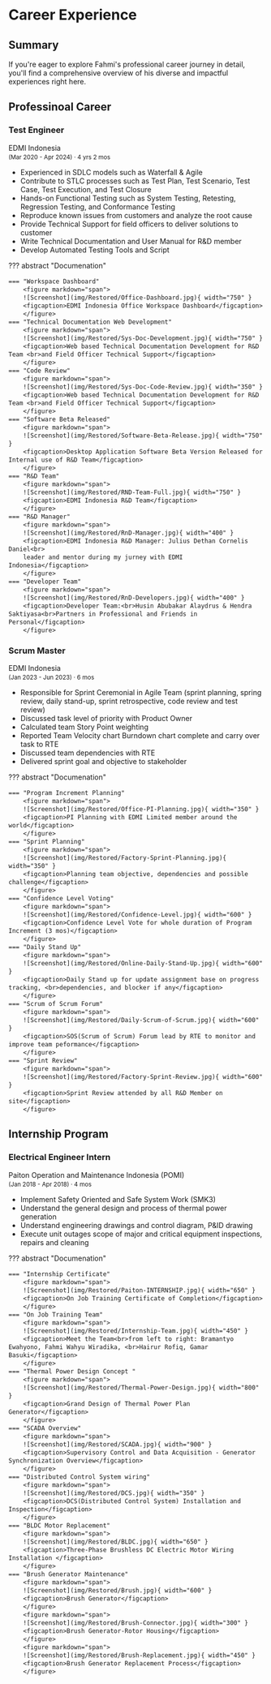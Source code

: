 # Career Experience

## Summary 
If you're eager to explore Fahmi's professional career journey in detail, you'll find a comprehensive overview of his diverse and impactful experiences right here.

## Professinoal Career

### Test Engineer  
EDMI Indonesia <br><small>(Mar 2020 - Apr 2024) · 4 yrs 2 mos</small>

- Experienced in SDLC models such as Waterfall & Agile
- Contribute to STLC processes such as Test Plan, Test Scenario, Test Case, Test Execution, and Test Closure 
- Hands-on Functional Testing such as System Testing, Retesting, Regression Testing, and Conformance Testing 
- Reproduce known issues from customers and analyze the root cause
- Provide Technical Support for field officers to deliver solutions to customer 
- Write Technical Documentation and User Manual for R&D member
- Develop Automated Testing Tools and Script

??? abstract "Documenation"

    === "Workspace Dashboard"
        <figure markdown="span">
        ![Screenshot](img/Restored/Office-Dashboard.jpg){ width="750" }
        <figcaption>EDMI Indonesia Office Workspace Dashboard</figcaption>
        </figure>
    === "Technical Documentation Web Development"
        <figure markdown="span">
        ![Screenshot](img/Restored/Sys-Doc-Development.jpg){ width="750" }
        <figcaption>Web based Technical Documentation Development for R&D Team <br>and Field Officer Technical Support</figcaption>
        </figure>
    === "Code Review"
        <figure markdown="span">
        ![Screenshot](img/Restored/Sys-Doc-Code-Review.jpg){ width="350" }
        <figcaption>Web based Technical Documentation Development for R&D Team <br>and Field Officer Technical Support</figcaption>
        </figure>
    === "Software Beta Released"
        <figure markdown="span">
        ![Screenshot](img/Restored/Software-Beta-Release.jpg){ width="750" }
        <figcaption>Desktop Application Software Beta Version Released for Internal use of R&D Team</figcaption>
        </figure>
    === "R&D Team"
        <figure markdown="span">
        ![Screenshot](img/Restored/RND-Team-Full.jpg){ width="750" }
        <figcaption>EDMI Indonesia R&D Team</figcaption>
        </figure>
    === "R&D Manager"
        <figure markdown="span">
        ![Screenshot](img/Restored/RnD-Manager.jpg){ width="400" }
        <figcaption>EDMI Indonesia R&D Manager: Julius Dethan Cornelis Daniel<br>
        leader and mentor during my jurney with EDMI Indonesia</figcaption>
        </figure>   
    === "Developer Team"
        <figure markdown="span">
        ![Screenshot](img/Restored/RnD-Developers.jpg){ width="400" }
        <figcaption>Developer Team:<br>Husin Abubakar Alaydrus & Hendra Saktiyasa<br>Partners in Professional and Friends in Personal</figcaption>
        </figure> 

### Scrum Master 
EDMI Indonesia <br><small>(Jan 2023 - Jun 2023) · 6 mos</small>

- Responsible for Sprint Ceremonial in Agile Team (sprint planning, spring review, daily stand-up, sprint retrospective, code review and test review)
- Discussed task level of priority with Product Owner 
- Calculated team Story Point weighting
- Reported Team Velocity chart Burndown chart complete and carry over task to RTE
- Discussed team dependencies with RTE
- Delivered sprint goal and objective to stakeholder

??? abstract "Documenation"

    === "Program Increment Planning"
        <figure markdown="span">
        ![Screenshot](img/Restored/Office-PI-Planning.jpg){ width="350" }
        <figcaption>PI Planning with EDMI Limited member around the world</figcaption>
        </figure>
    === "Sprint Planning"
        <figure markdown="span">
        ![Screenshot](img/Restored/Factory-Sprint-Planning.jpg){ width="350" }
        <figcaption>Planning team objective, dependencies and possible challenge</figcaption>
        </figure>
    === "Confidence Level Voting"
        <figure markdown="span">
        ![Screenshot](img/Restored/Confidence-Level.jpg){ width="600" }
        <figcaption>Confidence Level Vote for whole duration of Program Increment (3 mos)</figcaption>
        </figure>   
    === "Daily Stand Up"
        <figure markdown="span">
        ![Screenshot](img/Restored/Online-Daily-Stand-Up.jpg){ width="600" }
        <figcaption>Daily Stand up for update assignment base on progress tracking, <br>dependencies, and blocker if any</figcaption>
        </figure>
    === "Scrum of Scrum Forum"
        <figure markdown="span">
        ![Screenshot](img/Restored/Daily-Scrum-of-Scrum.jpg){ width="600" }
        <figcaption>SOS(Scrum of Scrum) Forum lead by RTE to monitor and improve team peformance</figcaption>
        </figure>
    === "Sprint Review"
        <figure markdown="span">
        ![Screenshot](img/Restored/Factory-Sprint-Review.jpg){ width="600" }
        <figcaption>Sprint Review attended by all R&D Member on site</figcaption>
        </figure>
    
## Internship Program

### Electrical Engineer Intern 
Paiton Operation and Maintenance Indonesia (POMI)<br><small>(Jan 2018 - Apr 2018) · 4 mos</small>

- Implement Safety Oriented and Safe System Work (SMK3)
- Understand the general design and process of thermal power generation
- Understand engineering drawings and control diagram, P&ID drawing
- Execute unit outages scope of major and critical equipment inspections, repairs and cleaning

??? abstract "Documenation"

    === "Internship Certificate"
        <figure markdown="span">
        ![Screenshot](img/Restored/Paiton-INTERNSHIP.jpg){ width="650" }
        <figcaption>On Job Training Certificate of Completion</figcaption>
        </figure>
    === "On Job Training Team"
        <figure markdown="span">
        ![Screenshot](img/Restored/Internship-Team.jpg){ width="450" }
        <figcaption>Meet the Team<br>from left to right: Bramantyo Ewahyono, Fahmi Wahyu Wiradika, <br>Hairur Rofiq, Gamar Basuki</figcaption>
        </figure>
    === "Thermal Power Design Concept "
        <figure markdown="span">
        ![Screenshot](img/Restored/Thermal-Power-Design.jpg){ width="800" }
        <figcaption>Grand Design of Thermal Power Plan Generator</figcaption>
        </figure>
    === "SCADA Overview"
        <figure markdown="span">
        ![Screenshot](img/Restored/SCADA.jpg){ width="900" }
        <figcaption>Supervisory Control and Data Acquisition - Generator Synchronization Overview</figcaption>
        </figure>
    === "Distributed Control System wiring"
        <figure markdown="span">
        ![Screenshot](img/Restored/DCS.jpg){ width="350" }
        <figcaption>DCS(Distributed Control System) Installation and Inspection</figcaption>
        </figure>
    === "BLDC Motor Replacement"
        <figure markdown="span">
        ![Screenshot](img/Restored/BLDC.jpg){ width="650" }
        <figcaption>Three-Phase Brushless DC Electric Motor Wiring Installation </figcaption>
        </figure>
    === "Brush Generator Maintenance"
        <figure markdown="span">
        ![Screenshot](img/Restored/Brush.jpg){ width="600" }
        <figcaption>Brush Generator</figcaption>
        </figure>
        <figure markdown="span">
        ![Screenshot](img/Restored/Brush-Connector.jpg){ width="300" }
        <figcaption>Brush Generator-Rotor Housing</figcaption>
        </figure>
        <figure markdown="span">
        ![Screenshot](img/Restored/Brush-Replacement.jpg){ width="450" }
        <figcaption>Brush Generator Replacement Process</figcaption>
        </figure>